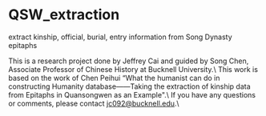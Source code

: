 # QSW_extraction
extract kinship, official, burial, entry information from Song Dynasty epitaphs

This is a research project done by Jeffrey Cai and guided by Song Chen, Associate Professor of Chinese History at Bucknell University.\\
This work is based on the work of Chen Peihui “What the humanist can do in constructing Humanity database——Taking the extraction of kinship data from Epitaphs in Quansongwen as an Example".\\
If you have any questions or comments, please contact jc092@bucknell.edu.\\
